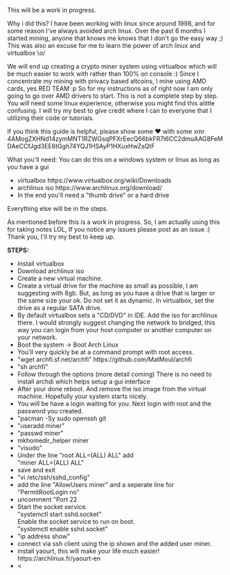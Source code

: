 This will be a work in progress.

Why i did this? I have been working with linux since around 1998, and for some reason I've always avoided arch linux.  Over the past 6 months I started mining, anyone that knows me knows that I don't go the easy way ;) This was also an excuse for me to learn the power of arch linux and virtualbox \o/ 

We will end up creating a crypto miner system using virtualbox which will be much easier to work with rather than 100% on console :) 
Since I concentrate my mining with privacy based altcoins, I mine using AMD cards, yes RED TEAM :p So for my instructions as of right now I am only going to go over AMD drivers to start. This is not a complete step by step.  You will need some linux experience, otherwise you might find this alittle confusing. I will try my best to give credit where I can to everyone that I utilizing their code or tutorials.  

If you think this guide is helpful, please show some ❤ with some xmr 
4AMogZXHNd14zymMNT1RZWGsqPFXrEecQ66bkFR7i6CC2dmuAAG8FeMDAeCCfJgd3EE6tGgh74YQJ1HSAyP1HXuxHwZsQtF


What you'll need:
You can do this on a windows system or linux as long as you have a gui

<ul>
  <li>virtualbox https://www.virtualbox.org/wiki/Downloads</li>
  <li>archlinux iso https://www.archlinux.org/download/</li>
  <li>In the end you'll need a "thumb drive" or a hard drive</li>
</ul>

Everything else will be in the steps.

As mentioned before this is a work in progress.  So, I am actually using this for taking notes LOL, If you notice any issues please post as an issue :) Thank you, I'll try my best to keep up.

<b>STEPS:</b>
<ul>
  <li>Install virtualbox</li>
  <li>Download archlinux iso</li>
  <li>Create a new virtual machine.</li>
  <li>Create a virtual drive for the machine as small as possible, I am suggesting with 8gb.  But, as long as you have a drive that is larger or the same size your ok. Do not set it as dynamic. In virtualbox, set the drive as a regular SATA drive.</li>
  <li>By default virtualbox sets a "CD/DVD" in IDE.  Add the iso for archlinux there.  I would strongly suggest changing the network to bridged, this way you can login from your host computer or another computer on your network.</li>
  <li>Boot the system -> Boot Arch Linux</li>
  <li>You'll very quickly be at a command prompt with root access.</li>
  <li>"wget archfi.sf.net/archfi" https://github.com/MatMoul/archfi</li>
  <li>"sh archfi"</li>
  <li>Follow through the options (more detail coming) There is no need to install archdi which helps setup a gui interface</li>
  <li>After your done reboot. And remove the iso image from the virtual machine. Hopefully your system starts nicely.</li>
  <li>You will be have a login waiting for you.  Next login with root and the password you created.</li>
  <li>"pacman -Sy sudo openssh git</li>
  <li>"useradd miner"</li> 
  <li>"passwd miner"</li>
  <li>mkhomedir_helper miner</li>
  <li>"visudo"</li>
  <li>Under the line "root ALL=(ALL) ALL" add </br>"miner ALL=(ALL) ALL"</li>
  <li>save and exit</li>
  <li>"vi /etc/ssh/sshd_config"
  <li>add the line "AllowUsers miner" and a seperate line for "PermitRootLogin no"
  <li>uncomment "Port 22</li>
  <li>Start the socket service.</br>"systemctl start sshd.socket"</br>Enable the socket service to run on boot.</br>"systemctl enable sshd.socket"</li>
 <li>"ip address show"
 <li>connect via ssh client using the ip shown and the added user miner.</li>
  <li>install yaourt, this will make your life much easier! https://archlinux.fr/yaourt-en </br></li>
 <li>
<</ul>

